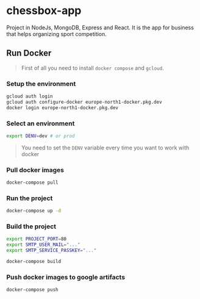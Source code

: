 # chessbox-app

Project in NodeJs, MongoDB, Express and React. It is the app for business that helps organizing sport competition.

## Run Docker

> First of all you need to install `docker compose` and `gcloud`.

### Setup the environment

```bash
gcloud auth login
gcloud auth configure-docker europe-north1-docker.pkg.dev
docker login europe-north1-docker.pkg.dev
```

### Select an environment

```bash
export DENV=dev # or prod
```

> You need to set the `DENV` variable every time you want to work with docker

### Pull docker images

```bash
docker-compose pull
```

### Run the project

```bash
docker-compose up -d
```

### Build the project

```bash
export PROJECT_PORT=80 
export SMTP_USER_MAIL="..." 
export SMTP_SERVICE_PASSKEY="..." 

docker-compose build
```

### Push docker images to google artifacts

```bash
docker-compose push
```
